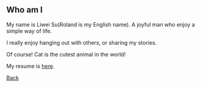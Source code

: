 ## Who am I

My name is Liwei Su(Roland is my English name). A joyful man who enjoy a simple way of life.

I really enjoy hanging out with others, or sharing my stories.

Of course! Cat is the cutest animal in the world!

My resume is [here](./file/Liwei_Su.pdf).

[Back](./index.html)
